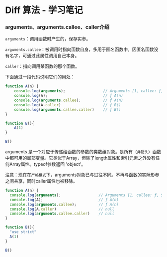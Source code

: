 # Diff 算法 - 学习笔记

### arguments、arguments.callee、caller介绍

`arguments`：调用函数时产生的，保存实参。

`arguments.callee`：被调用时指向函数自身，多用于匿名函数中，因匿名函数没有名字，可通过此属性调用自己本身。

`caller`：指向调用某函数的那个函数。

下面通过一段代码说明它们的用处：

```js
function A(n) {
    console.log(arguments);                 // Arguments [1, callee: ƒ, Symbol(Symbol.iterator): ƒ]
    console.log(A);                         // ƒ A(n)
    console.log(arguments.callee);          // ƒ A(n)
    console.log(A.caller)                   // ƒ B()
    console.log(arguments.callee.caller)    // ƒ B()
}

function B(){
    A(1)
}

B()
```

arguments 是一个对应于传递给函数的参数的类数组对象。是所有（`非箭头`）函数中都可用的局部变量。它类似于Array，但除了length属性和索引元素之外没有任何Array属性。typeof参数返回 'object'。

注意：现在在`严格模式`下，arguments对象已与过往不同。不再与函数的实际形参之间共享，同时caller属性也被移除。

```js
function A(n) {
  console.log(arguments);                 // Arguments [1, callee: ƒ, Symbol(Symbol.iterator): ƒ]
  console.log(A);                         // ƒ A(n)
  console.log(arguments.callee);          // ƒ A(n)
  console.log(A.caller)                   // null
  console.log(arguments.callee.caller)    // null
}

function B(){
  "use strict"
  A(1)
}

B()
```